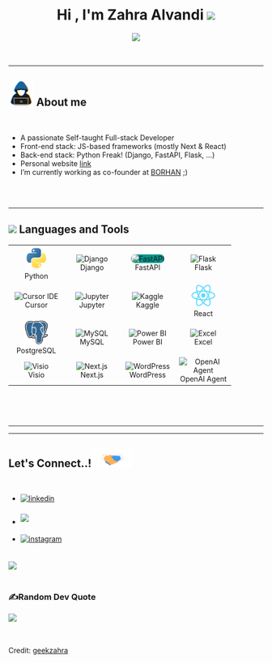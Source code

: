 
<h1 align="center"><b>Hi , I'm Zahra Alvandi </b><img src="https://media.giphy.com/media/hvRJCLFzcasrR4ia7z/giphy.gif" width="35"></h1>
<p align="center">
  <a href="https://github.com/DenverCoder1/readme-typing-svg"><img src="https://readme-typing-svg.herokuapp.com?font=Time+New+Roman&color=00F706&size=25&center=true&vCenter=true&width=600&height=100&lines=They+call+me+geekzahra..&hearts;++;Self-taught+Full-Stack+Developer,;Forever+Computer+Engineering+Student,;Data+Science+Newbie,;Active+Learner/Researcher,;Any+Creative-Shit+Coder,;Love+to+learn+new+stuff..<3"></a>
</p>


<br>



--------
	
## <picture><img src = "https://github.com/0xAbdulKhalid/0xAbdulKhalid/raw/main/assets/mdImages/about_me.gif" width = 50px></picture> **About me**

<br>

- A passionate Self-taught Full-stack Developer
- Front-end stack: JS-based frameworks (mostly Next & React)
- Back-end stack: Python Freak! (Django, FastAPI, Flask, ...)
- Personal website [link](https://www.geekzahra.liara.run)
- I’m currently working as co-founder at [BORHAN](https://borhan-landing.vercel.app) ;)

<br><br>

--------

## <img src = "https://media2.giphy.com/media/QssGEmpkyEOhBCb7e1/giphy.gif?cid=ecf05e47a0n3gi1bfqntqmob8g9aid1oyj2wr3ds3mg700bl&rid=giphy.gif" width = 24px><b> Languages and Tools</b>
   
   
   
<table align="center">
  <tr>
    <td align="center" width="96">
      <img src="https://raw.githubusercontent.com/devicons/devicon/master/icons/python/python-original.svg" width="48" height="48" alt="Python" />
      <br>Python
    </td>
    <td align="center" width="96">
      <img src="https://cdn.worldvectorlogo.com/logos/django-community.svg" width="48" height="48" alt="Django" />
      <br>Django
    </td>
    <td align="center" width="96">
      <img src="https://fastapi.tiangolo.com/img/icon-white.svg" width="48" height="48" alt="FastAPI" style="background-color:#009688; border-radius: 10px;" />
      <br>FastAPI
    </td>
    <td align="center" width="96">
      <img src="https://img.favpng.com/24/6/2/flask-python-web-framework-web-application-tutorial-png-favpng-Bhv4ME7Heb8X0q5D1yQA8DU1L.jpg" width="48" height="48" alt="Flask" />
      <br>Flask
    </td>
  </tr>
  <tr>
    <td align="center" width="96">
      <img src="https://registry.npmmirror.com/@lobehub/icons-static-png/1.53.0/files/dark/cursor.png" width="48" height="48" alt="Cursor IDE" />
      <br>Cursor
    </td>
    <td align="center" width="96">
      <img src="https://upload.wikimedia.org/wikipedia/commons/3/38/Jupyter_logo.svg" width="48" height="48" alt="Jupyter" />
      <br>Jupyter
    </td>
    <td align="center" width="96">
      <img src="https://upload.wikimedia.org/wikipedia/commons/7/7c/Kaggle_logo.png" width="48" height="48" alt="Kaggle" />
      <br>Kaggle
    </td>
    <td align="center" width="96">
      <img src="https://raw.githubusercontent.com/devicons/devicon/master/icons/react/react-original.svg" width="48" height="48" alt="React" />
      <br>React
    </td>
  </tr>
  <tr>
    <td align="center" width="96">
      <img src="https://raw.githubusercontent.com/devicons/devicon/master/icons/postgresql/postgresql-original.svg" width="48" height="48" alt="PostgreSQL" />
      <br>PostgreSQL
    </td>
    <td align="center" width="96">
      <img src="https://pngimg.com/uploads/mysql/mysql_PNG18.png" width="48" height="48" alt="MySQL" />
      <br>MySQL
    </td>
    <td align="center" width="96">
      <img src="https://upload.wikimedia.org/wikipedia/commons/c/c0/Microsoft_Power_BI_Logo.svg" width="48" height="48" alt="Power BI" />
      <br>Power BI
    </td>
    <td align="center" width="96">
      <img src="https://upload.wikimedia.org/wikipedia/commons/8/86/Microsoft_Office_Excel_%282018%E2%80%93present%29.svg" width="48" height="48" alt="Excel" />
      <br>Excel
    </td>
  </tr>
  <tr>
    <td align="center" width="96">
      <img src="https://upload.wikimedia.org/wikipedia/commons/e/e5/Microsoft_Visio_2019_logo.svg" width="48" height="48" alt="Visio" />
      <br>Visio
    </td>
    <td align="center" width="96">
      <img src="https://upload.wikimedia.org/wikipedia/commons/6/64/Nextjs-logo.svg" width="48" height="48" alt="Next.js" />
      <br>Next.js
    </td>
    <td align="center" width="96">
      <img src="https://s.w.org/style/images/about/WordPress-logotype-simplified.png" width="48" height="48" alt="WordPress" />
      <br>WordPress
    </td>
    <td align="center" width="96">
      <img src="https://upload.wikimedia.org/wikipedia/commons/4/4d/OpenAI_Logo.svg" width="48" height="48" alt="OpenAI Agent" />
      <br>OpenAI Agent
    </td>
  </tr>
</table>

<br>
<br>


<br>

--------



-----

## <b> Let's Connect..!</b><img src="https://github.com/0xAbdulKhalid/0xAbdulKhalid/raw/main/assets/mdImages/handshake.gif" width ="80">
<br>
<div align='left'>

<ul>

<li>
<a href="https://linkedin.com/in/geekzahra" target="_blank">
<img src="https://img.shields.io/badge/linkedin:  geekzahra-%2300acee.svg?color=405DE6&style=for-the-badge&logo=linkedin&logoColor=white" alt=linkedin style="margin-bottom: 5px;"/>
</a>
</li>

<br>

<li>
<a href="mailto:geekzahra@gmail.com" target="_blank">
<img src="https://img.shields.io/badge/gmail:  geekzahra-%23EA4335.svg?style=for-the-badge&logo=gmail&logoColor=white" t=mail style="margin-bottom: 5px;" />
</a>
</li>
	
<br>
	
<li>
<a href="https://instagram.com/zahra.geek" target="_blank">
<img src="https://img.shields.io/badge/instagram:  zahra.geek-%23EA4335.svg?color=A020F0&style=for-the-badge&logo=instagram&logoColor=white" alt="instagram" style="margin-bottom: 5px;" />
</a>
</li>

</ul>
</div>

<br>
<img src="https://user-images.githubusercontent.com/73097560/115834477-dbab4500-a447-11eb-908a-139a6edaec5c.gif">
<br>
<br>

### ✍️Random Dev Quote
![](https://quotes-github-readme.vercel.app/api?type=horizontal&theme=merko)

<br>

Credit: [geekzahra](https://github.com/geekzahra)
